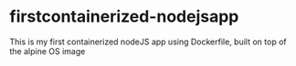 # firstcontainerized-nodejsapp
This is my first containerized nodeJS app using Dockerfile, built on top of the alpine OS image

